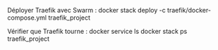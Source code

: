 Déployer Traefik avec Swarm :
docker stack deploy -c traefik/docker-compose.yml traefik_project

Vérifier que Traefik tourne :
docker service ls
docker stack ps traefik_project

